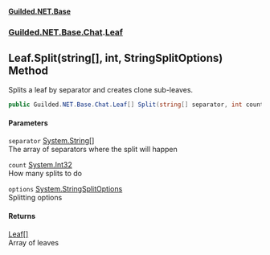 
#### [Guilded.NET.Base](index 'index')
### [Guilded.NET.Base.Chat](index#Guilded_NET_Base_Chat 'Guilded.NET.Base.Chat').[Leaf](Leaf 'Guilded.NET.Base.Chat.Leaf')
## Leaf.Split(string[], int, StringSplitOptions) Method
Splits a leaf by separator and creates clone sub-leaves.  
```csharp
public Guilded.NET.Base.Chat.Leaf[] Split(string[] separator, int count, System.StringSplitOptions options=System.StringSplitOptions.None);
```

#### Parameters
<a name='Guilded_NET_Base_Chat_Leaf_Split(string___int_System_StringSplitOptions)_separator'></a>
`separator` [System.String](https://docs.microsoft.com/en-us/dotnet/api/System.String 'System.String')[[]](https://docs.microsoft.com/en-us/dotnet/api/System.Array 'System.Array')  
The array of separators where the split will happen
  
<a name='Guilded_NET_Base_Chat_Leaf_Split(string___int_System_StringSplitOptions)_count'></a>
`count` [System.Int32](https://docs.microsoft.com/en-us/dotnet/api/System.Int32 'System.Int32')  
How many splits to do
  
<a name='Guilded_NET_Base_Chat_Leaf_Split(string___int_System_StringSplitOptions)_options'></a>
`options` [System.StringSplitOptions](https://docs.microsoft.com/en-us/dotnet/api/System.StringSplitOptions 'System.StringSplitOptions')  
Splitting options
  

#### Returns
[Leaf](Leaf 'Guilded.NET.Base.Chat.Leaf')[[]](https://docs.microsoft.com/en-us/dotnet/api/System.Array 'System.Array')  
Array of leaves
